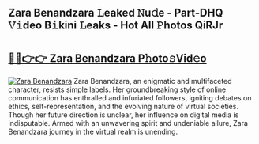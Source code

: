 ## Zara Benandzara 𝙻eaked 𝙽u𝚍e - Part-DHQ 𝚅𝚒deo B𝚒kini 𝙻eaks - Hot All 𝙿hotos QiRJr

# <h2><a href="http://ld1ceq.urlbe.top/?page=Zara+Benandzara">🔗🔗👉👉 Zara Benandzara P𝚑oto𝚜Vid𝚎o</a></h2>

[![Zara Benandzara](https://i.imgur.com/eBuTRDB.gif)](http://ld1ceq.urlbe.top/?page=Zara+Benandzara)
Zara Benandzara, an enigmatic and multifaceted character, resists simple labels. Her groundbreaking style of online communication has enthralled and infuriated followers, igniting debates on ethics, self-representation, and the evolving nature of virtual societies. Though her future direction is unclear, her influence on digital media is indisputable. Armed with an unwavering spirit and undeniable allure, Zara Benandzara journey in the virtual realm is unending.
